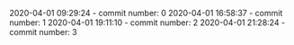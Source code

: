 2020-04-01 09:29:24 - commit number: 0
2020-04-01 16:58:37 - commit number: 1
2020-04-01 19:11:10 - commit number: 2
2020-04-01 21:28:24 - commit number: 3
